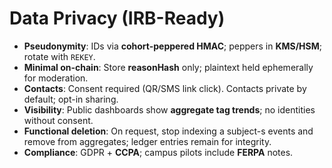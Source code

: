 # Data Privacy (IRB-Ready)

- **Pseudonymity**: IDs via **cohort-peppered HMAC**; peppers in **KMS/HSM**; rotate with `REKEY`.
- **Minimal on-chain**: Store **reasonHash** only; plaintext held ephemerally for moderation.
- **Contacts**: Consent required (QR/SMS link click). Contacts private by default; opt-in sharing.
- **Visibility**: Public dashboards show **aggregate tag trends**; no identities without consent.
- **Functional deletion**: On request, stop indexing a subject-s events and remove from aggregates; ledger entries remain for integrity.
- **Compliance**: GDPR + **CCPA**; campus pilots include **FERPA** notes.
